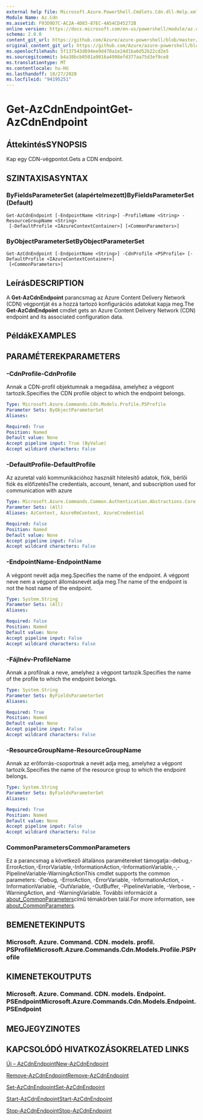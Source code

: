 ```yaml
---
external help file: Microsoft.Azure.PowerShell.Cmdlets.Cdn.dll-Help.xml
Module Name: Az.Cdn
ms.assetid: F93D9D7C-AC2A-4D83-87EC-4A54CD45272B
online version: https://docs.microsoft.com/en-us/powershell/module/az.cdn/get-azcdnendpoint
schema: 2.0.0
content_git_url: https://github.com/Azure/azure-powershell/blob/master/src/Cdn/Cdn/help/Get-AzCdnEndpoint.md
original_content_git_url: https://github.com/Azure/azure-powershell/blob/master/src/Cdn/Cdn/help/Get-AzCdnEndpoint.md
ms.openlocfilehash: 5f137543d694ee9d470a1e24d1ba6d52b22cd2e5
ms.sourcegitcommit: b4a38bcb0501a9016a4998efd377aa75d3ef9ce8
ms.translationtype: MT
ms.contentlocale: hu-HU
ms.lasthandoff: 10/27/2020
ms.locfileid: "94195251"
---
```

# <span data-ttu-id="1bfe9-101">Get-AzCdnEndpoint</span><span class="sxs-lookup"><span data-stu-id="1bfe9-101">Get-AzCdnEndpoint</span></span>

## <span data-ttu-id="1bfe9-102">Áttekintés</span><span class="sxs-lookup"><span data-stu-id="1bfe9-102">SYNOPSIS</span></span>
<span data-ttu-id="1bfe9-103">Kap egy CDN-végpontot.</span><span class="sxs-lookup"><span data-stu-id="1bfe9-103">Gets a CDN endpoint.</span></span>

## <span data-ttu-id="1bfe9-104">SZINTAXISA</span><span class="sxs-lookup"><span data-stu-id="1bfe9-104">SYNTAX</span></span>

### <span data-ttu-id="1bfe9-105">ByFieldsParameterSet (alapértelmezett)</span><span class="sxs-lookup"><span data-stu-id="1bfe9-105">ByFieldsParameterSet (Default)</span></span>
```
Get-AzCdnEndpoint [-EndpointName <String>] -ProfileName <String> -ResourceGroupName <String>
 [-DefaultProfile <IAzureContextContainer>] [<CommonParameters>]
```

### <span data-ttu-id="1bfe9-106">ByObjectParameterSet</span><span class="sxs-lookup"><span data-stu-id="1bfe9-106">ByObjectParameterSet</span></span>
```
Get-AzCdnEndpoint [-EndpointName <String>] -CdnProfile <PSProfile> [-DefaultProfile <IAzureContextContainer>]
 [<CommonParameters>]
```

## <span data-ttu-id="1bfe9-107">Leírás</span><span class="sxs-lookup"><span data-stu-id="1bfe9-107">DESCRIPTION</span></span>
<span data-ttu-id="1bfe9-108">A **Get-AzCdnEndpoint** parancsmag az Azure Content Delivery Network (CDN) végpontját és a hozzá tartozó konfigurációs adatokat kapja meg.</span><span class="sxs-lookup"><span data-stu-id="1bfe9-108">The **Get-AzCdnEndpoint** cmdlet gets an Azure Content Delivery Network (CDN) endpoint and its associated configuration data.</span></span>

## <span data-ttu-id="1bfe9-109">Példák</span><span class="sxs-lookup"><span data-stu-id="1bfe9-109">EXAMPLES</span></span>

## <span data-ttu-id="1bfe9-110">PARAMÉTEREK</span><span class="sxs-lookup"><span data-stu-id="1bfe9-110">PARAMETERS</span></span>

### <span data-ttu-id="1bfe9-111">-CdnProfile</span><span class="sxs-lookup"><span data-stu-id="1bfe9-111">-CdnProfile</span></span>
<span data-ttu-id="1bfe9-112">Annak a CDN-profil objektumnak a megadása, amelyhez a végpont tartozik.</span><span class="sxs-lookup"><span data-stu-id="1bfe9-112">Specifies the CDN profile object to which the endpoint belongs.</span></span>

```yaml
Type: Microsoft.Azure.Commands.Cdn.Models.Profile.PSProfile
Parameter Sets: ByObjectParameterSet
Aliases:

Required: True
Position: Named
Default value: None
Accept pipeline input: True (ByValue)
Accept wildcard characters: False
```

### <span data-ttu-id="1bfe9-113">-DefaultProfile</span><span class="sxs-lookup"><span data-stu-id="1bfe9-113">-DefaultProfile</span></span>
<span data-ttu-id="1bfe9-114">Az azuretal való kommunikációhoz használt hitelesítő adatok, fiók, bérlői fiók és előfizetés</span><span class="sxs-lookup"><span data-stu-id="1bfe9-114">The credentials, account, tenant, and subscription used for communication with azure</span></span>

```yaml
Type: Microsoft.Azure.Commands.Common.Authentication.Abstractions.Core.IAzureContextContainer
Parameter Sets: (All)
Aliases: AzContext, AzureRmContext, AzureCredential

Required: False
Position: Named
Default value: None
Accept pipeline input: False
Accept wildcard characters: False
```

### <span data-ttu-id="1bfe9-115">-EndpointName</span><span class="sxs-lookup"><span data-stu-id="1bfe9-115">-EndpointName</span></span>
<span data-ttu-id="1bfe9-116">A végpont nevét adja meg.</span><span class="sxs-lookup"><span data-stu-id="1bfe9-116">Specifies the name of the endpoint.</span></span>
<span data-ttu-id="1bfe9-117">A végpont neve nem a végpont állomásnevét adja meg.</span><span class="sxs-lookup"><span data-stu-id="1bfe9-117">The name of the endpoint is not the host name of the endpoint.</span></span>

```yaml
Type: System.String
Parameter Sets: (All)
Aliases:

Required: False
Position: Named
Default value: None
Accept pipeline input: False
Accept wildcard characters: False
```

### <span data-ttu-id="1bfe9-118">-Fájlnév</span><span class="sxs-lookup"><span data-stu-id="1bfe9-118">-ProfileName</span></span>
<span data-ttu-id="1bfe9-119">Annak a profilnak a neve, amelyhez a végpont tartozik.</span><span class="sxs-lookup"><span data-stu-id="1bfe9-119">Specifies the name of the profile to which the endpoint belongs.</span></span>

```yaml
Type: System.String
Parameter Sets: ByFieldsParameterSet
Aliases:

Required: True
Position: Named
Default value: None
Accept pipeline input: False
Accept wildcard characters: False
```

### <span data-ttu-id="1bfe9-120">-ResourceGroupName</span><span class="sxs-lookup"><span data-stu-id="1bfe9-120">-ResourceGroupName</span></span>
<span data-ttu-id="1bfe9-121">Annak az erőforrás-csoportnak a nevét adja meg, amelyhez a végpont tartozik.</span><span class="sxs-lookup"><span data-stu-id="1bfe9-121">Specifies the name of the resource group to which the endpoint belongs.</span></span>

```yaml
Type: System.String
Parameter Sets: ByFieldsParameterSet
Aliases:

Required: True
Position: Named
Default value: None
Accept pipeline input: False
Accept wildcard characters: False
```

### <span data-ttu-id="1bfe9-122">CommonParameters</span><span class="sxs-lookup"><span data-stu-id="1bfe9-122">CommonParameters</span></span>
<span data-ttu-id="1bfe9-123">Ez a parancsmag a következő általános paramétereket támogatja:-debug,-ErrorAction,-ErrorVariable,-InformationAction,-InformationVariable,-,-PipelineVariable-WarningAction</span><span class="sxs-lookup"><span data-stu-id="1bfe9-123">This cmdlet supports the common parameters: -Debug, -ErrorAction, -ErrorVariable, -InformationAction, -InformationVariable, -OutVariable, -OutBuffer, -PipelineVariable, -Verbose, -WarningAction, and -WarningVariable.</span></span> <span data-ttu-id="1bfe9-124">További információt a [about_CommonParameters](http://go.microsoft.com/fwlink/?LinkID=113216)című témakörben talál.</span><span class="sxs-lookup"><span data-stu-id="1bfe9-124">For more information, see [about_CommonParameters](http://go.microsoft.com/fwlink/?LinkID=113216).</span></span>

## <span data-ttu-id="1bfe9-125">BEMENETEK</span><span class="sxs-lookup"><span data-stu-id="1bfe9-125">INPUTS</span></span>

### <span data-ttu-id="1bfe9-126">Microsoft. Azure. Command. CDN. models. profil. PSProfile</span><span class="sxs-lookup"><span data-stu-id="1bfe9-126">Microsoft.Azure.Commands.Cdn.Models.Profile.PSProfile</span></span>

## <span data-ttu-id="1bfe9-127">KIMENETEK</span><span class="sxs-lookup"><span data-stu-id="1bfe9-127">OUTPUTS</span></span>

### <span data-ttu-id="1bfe9-128">Microsoft. Azure. Command. CDN. models. Endpoint. PSEndpoint</span><span class="sxs-lookup"><span data-stu-id="1bfe9-128">Microsoft.Azure.Commands.Cdn.Models.Endpoint.PSEndpoint</span></span>

## <span data-ttu-id="1bfe9-129">MEGJEGYZI</span><span class="sxs-lookup"><span data-stu-id="1bfe9-129">NOTES</span></span>

## <span data-ttu-id="1bfe9-130">KAPCSOLÓDÓ HIVATKOZÁSOK</span><span class="sxs-lookup"><span data-stu-id="1bfe9-130">RELATED LINKS</span></span>

[<span data-ttu-id="1bfe9-131">Új – AzCdnEndpoint</span><span class="sxs-lookup"><span data-stu-id="1bfe9-131">New-AzCdnEndpoint</span></span>](./New-AzCdnEndpoint.md)

[<span data-ttu-id="1bfe9-132">Remove-AzCdnEndpoint</span><span class="sxs-lookup"><span data-stu-id="1bfe9-132">Remove-AzCdnEndpoint</span></span>](./Remove-AzCdnEndpoint.md)

[<span data-ttu-id="1bfe9-133">Set-AzCdnEndpoint</span><span class="sxs-lookup"><span data-stu-id="1bfe9-133">Set-AzCdnEndpoint</span></span>](./Set-AzCdnEndpoint.md)

[<span data-ttu-id="1bfe9-134">Start-AzCdnEndpoint</span><span class="sxs-lookup"><span data-stu-id="1bfe9-134">Start-AzCdnEndpoint</span></span>](./Start-AzCdnEndpoint.md)

[<span data-ttu-id="1bfe9-135">Stop-AzCdnEndpoint</span><span class="sxs-lookup"><span data-stu-id="1bfe9-135">Stop-AzCdnEndpoint</span></span>](./Stop-AzCdnEndpoint.md)


